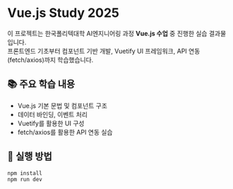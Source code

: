 # Vue.js Study 2025

이 프로젝트는 한국폴리텍대학 AI엔지니어링 과정 **Vue.js 수업** 중 진행한 실습 결과물입니다.  
프론트엔드 기초부터 컴포넌트 기반 개발, Vuetify UI 프레임워크, API 연동(fetch/axios)까지 학습했습니다.

## 📚 주요 학습 내용
- Vue.js 기본 문법 및 컴포넌트 구조
- 데이터 바인딩, 이벤트 처리
- Vuetify를 활용한 UI 구성
- fetch/axios를 활용한 API 연동 실습

## 🚀 실행 방법
```bash
npm install
npm run dev
